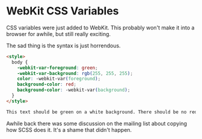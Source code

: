 # WebKit CSS Variables

CSS variables were just added to WebKit. This probably won't make it into a browser for awhile, but still really exciting.

The sad thing is the syntax is just horrendous.

``` html
<style>
  body {
    -webkit-var-foreground: green;
    -webkit-var-background: rgb(255, 255, 255);
    color: -webkit-var(foreground);
    background-color: red;
    background-color: -webkit-var(background);
  }
</style>

This text should be green on a white background. There should be no red visible.
```

Awhile back there was some discussion on the mailing list about copying how SCSS does it. It's a shame that didn't happen.
